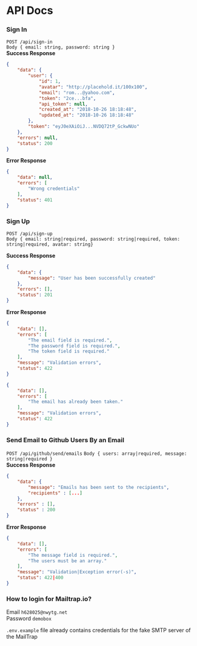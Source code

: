 # API Docs

### Sign In
`POST /api/sign-in`     
`Body { email: string, password: string }`      
**Success Response**
```json
{
    "data": {
        "user": {
            "id": 1,
            "avatar": "http://placehold.it/100x100",
            "email": "rom...@yahoo.com",
            "token": "2ce...bfa",
            "api_token": null,
            "created_at": "2018-10-26 18:18:48",
            "updated_at": "2018-10-26 18:18:48"
        },
        "token": "eyJ0eXAiOiJ...NVDQ72tP_GckwNUo"
    },
    "errors": null,
    "status": 200
}
```

**Error Response**
```json
{
    "data": null,
    "errors": [
        "Wrong credentials"
    ],
    "status": 401
}
```

### Sign Up
`POST /api/sign-up`     
`Body { email: string|required, password: string|required, token: string|required, avatar: string}`      

**Success Response**
```json
{
    "data": {
        "message": "User has been successfully created"
    },
    "errors": [],
    "status": 201
}
```

**Error Response**
```json
{
    "data": [],
    "errors": [
        "The email field is required.",
        "The password field is required.",
        "The token field is required."
    ],
    "message": "Validation errors",
    "status": 422
}
```

```json
{
    "data": [],
    "errors": [
        "The email has already been taken."
    ],
    "message": "Validation errors",
    "status": 422
}
```

### Send Email to Github Users By an Email
`POST /api/github/send/emails`
`Body { users: array|required, message: string|required }`  
**Success Response**
```json
{
    "data": {
        "message": "Emails has been sent to the recipients",
        "recipients" : [...]
    },
    "errors" : [],
    "status" : 200
}
```

**Error Response**
```json
{
    "data": [],
    "errors": [
        "The message field is required.",
        "The users must be an array."
    ],
    "message": "Validation|Exception error(-s)",
    "status": 422|400
}
```

### How to login for Mailtrap.io?
Email   `h628025@nwytg.net`     
Password    `demobox`

`.env.example` file already contains credentials for the fake SMTP server of the MailTrap
